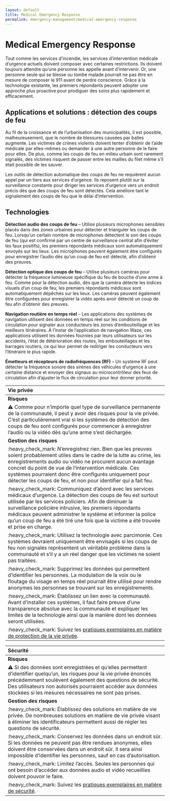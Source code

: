 ```yaml
---
layout: default
title: Medical Emergency Response
permalink: emergency-management/medical-emergency-response
---
```


# Medical Emergency Response

Tout comme les services d’incendie, les services d’intervention médicale d’urgence actuels doivent composer avec certaines restrictions. Ils doivent toujours attendre qu’une personne les appelle avant d’intervenir. Or, une personne seule qui se blesse ou tombe malade pourrait ne pas être en mesure de composer le 911 avant de perdre conscience. Grâce à la technologie existante, les premiers répondants peuvent adopter une approche plus proactive pour prodiguer des soins plus rapidement et efficacement.

## Applications et solutions : détection des coups de feu

Au fil de la croissance et de l’urbanisation des municipalités, il est possible, malheureusement, que le nombre de blessures causées par balles augmente. Les victimes de crimes violents doivent tenter d’obtenir de l’aide médicale par elles-mêmes ou demander à une autre personne de le faire pour elles. De plus, comme les coups de feu en milieu urbain sont rarement signalés, des victimes risquent de passer entre les mailles du filet même s’il était possible de les sauver.

Les outils de détection automatique des coups de feu ne requièrent aucun appel par un tiers aux services d’urgence. Ils reposent plutôt sur la surveillance constante pour diriger les services d’urgence vers un endroit précis dès que des coups de feu sont détectés. Cela améliore tant le signalement des coups de feu que le délai d’intervention.

## Technologies

**Détection audio des coups de feu** – Utilise plusieurs microphones sensibles placés dans des zones urbaines pour détecter et trianguler les coups de feu. Lorsqu’un certain nombre de microphones détectent le son des coups de feu \(qui est confirmé par un centre de surveillance central afin d’éviter les faux positifs\), les premiers répondants médicaux sont automatiquement envoyés sur les lieux. Les microphones peuvent également être configurés pour enregistrer l’audio dès qu’un coup de feu est détecté, afin d’obtenir des preuves.

**Détection optique des coups de feu** – Utilise plusieurs caméras pour détecter la fréquence lumineuse spécifique du feu de bouche d’une arme à feu. Comme pour la détection audio, dès que la caméra détecte les indices visuels d’un coup de feu, les premiers répondants médicaux sont automatiquement dépêchés sur les lieux. Les caméras peuvent également être configurées pour enregistrer la vidéo après avoir détecté un coup de feu afin d’obtenir des preuves.

**Navigation routière en temps réel** – Les applications des systèmes de navigation utilisent des données en temps réel sur les conditions de circulation pour signaler aux conducteurs les zones d’embouteillage et les meilleurs itinéraires. À l’instar de l’application de navigation Waze, ces applications utilisent les données fournies par leurs utilisateurs sur les accidents, l’état de détérioration des routes, les embouteillages et les barrages routiers, ce qui leur permet de rediriger les conducteurs vers l’itinéraire le plus rapide.

**Émetteurs et récepteurs de radiofréquences \(RF\)** – Un système RF peut détecter la fréquence sonore des sirènes des véhicules d’urgence à une certaine distance et envoyer des signaux au microcontrôleur des feux de circulation afin d’ajuster le flux de circulation pour leur donner priorité.

| Vie privée |
| :--- |
| **Risques** |
| :warning: Comme pour n’importe quel type de surveillance permanente de la communauté, il peut y avoir des risques pour la vie privée. C’est particulièrement vrai si les systèmes de détection des coups de feu sont configurés pour commencer à enregistrer l’audio ou la vidéo dès qu’une arme s’est déchargée. |
| **Gestion des risques** |
| :heavy\_check\_mark: N’enregistrez rien. Bien que les preuves soient probablement utiles dans le cadre de la lutte au crime, les enregistrements audio ou vidéo ne procurent aucun avantage concret du point de vue de l’intervention médicale. Ces systèmes pourraient donc être configurés uniquement pour détecter les coups de feu, et non pour identifier qui a fait feu. |
| :heavy\_check\_mark: Communiquez d’abord avec les services médicaux d’urgence. La détection des coups de feu est surtout utilisée par les services policiers. Afin de diminuer la surveillance policière intrusive, les premiers répondants médicaux peuvent administrer le système et informer la police qu’un coup de feu a été tiré une fois que la victime a été trouvée et prise en charge. |
| :heavy\_check\_mark: Utilisez la technologie avec parcimonie. Ces systèmes devraient uniquement être envisagés si les coups de feu non signalés représentent un véritable problème dans la communauté et s’il y a un réel danger que les victimes ne soient pas traitées. |
| :heavy\_check\_mark: Supprimez les données qui permettent d’identifier les personnes. La modulation de la voix ou le floutage du visage en temps réel pourrait être utilisé pour rendre anonymes les personnes se trouvant sur les enregistrements. |
| :heavy\_check\_mark: Établissez un lien avec la communauté. Avant d’installer ces systèmes, il faut faire preuve d’une transparence absolue avec la communauté et expliquer les limites de la technologie ainsi que la manière dont les données seront utilisées. |
| :heavy\_check\_mark: Suivez les [pratiques exemplaires en matière de protection de la vie privée](https://cippc-ca.github.io/SmartCityToolkit/privacy.html). |

| Sécurité |
| :--- |
| **Risques** |
| :warning: Si des données sont enregistrées et qu’elles permettent d’identifier quelqu’un, les risques pour la vie privée énoncés précédemment soulèvent également des questions de sécurité. Des utilisateurs non autorisés pourraient accéder aux données stockées si les mesures nécessaires ne sont pas prises. |
| **Gestion des risques** |
| :heavy\_check\_mark: Établissez des solutions en matière de vie privée. De nombreuses solutions en matière de vie privée visant à éliminer les identificateurs permettent aussi de régler les questions de sécurité. |
| :heavy\_check\_mark: Conservez les données dans un endroit sûr. Si les données ne peuvent pas être rendues anonymes, elles doivent être conservées dans un endroit sûr. Il sera ainsi impossible d’identifier les personnes, sauf en cas d’autorisation. |
| :heavy\_check\_mark: Limitez l’accès. Seules les personnes qui ont besoin d’accéder aux données audio et vidéo recueillies doivent pouvoir le faire. |
| :heavy\_check\_mark: Suivez les [pratiques exemplaires en matière de sécurité](https://cippic-ca.github.io/SmartCityToolkit/security.html). |

